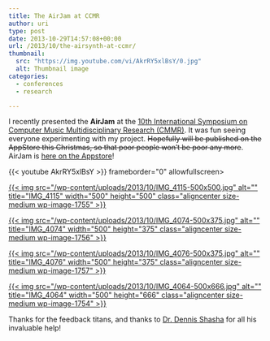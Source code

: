```yaml
---
title: The AirJam at CCMR
author: uri
type: post
date: 2013-10-29T14:57:08+00:00
url: /2013/10/the-airsynth-at-ccmr/
thumbnail:
  src: "https://img.youtube.com/vi/AkrRY5xlBsY/0.jpg"
  alt: Thumbnail image
categories:
  - conferences
  - research

---
```

I recently presented the **AirJam** at the [10th International Symposium on Computer Music Multidisciplinary Research (CMMR)][1]. It was fun seeing everyone experimenting with my project. <del datetime="2014-01-02T01:08:27+00:00">Hopefully will be published on the AppStore this Christmas, so that poor people won&#8217;t be poor any more</del>. AirJam is [here on the Appstore][2]!

{{< youtube AkrRY5xlBsY >}} frameborder="0" allowfullscreen></iframe> 

[{{< img src="/wp-content/uploads/2013/10/IMG_4115-500x500.jpg" alt="" title="IMG_4115" width="500" height="500" class="aligncenter size-medium wp-image-1755" >}}][3]

[{{< img src="/wp-content/uploads/2013/10/IMG_4074-500x375.jpg" alt="" title="IMG_4074" width="500" height="375" class="aligncenter size-medium wp-image-1756" >}}][4]

[{{< img src="/wp-content/uploads/2013/10/IMG_4076-500x375.jpg" alt="" title="IMG_4076" width="500" height="375" class="aligncenter size-medium wp-image-1757" >}}][5]

[{{< img src="/wp-content/uploads/2013/10/IMG_4064-500x666.jpg" alt="" title="IMG_4064" width="500" height="666" class="aligncenter size-medium wp-image-1754" >}}][6]

Thanks for the feedback titans, and thanks to [Dr. Dennis Shasha][7] for all his invaluable help!

 [1]: http://www.cmmr2013.cnrs-mrs.fr/
 [2]: https://itunes.apple.com/us/app/airjam/id775830045?mt=8
 [3]: /wp-content/uploads/2013/10/IMG_4115.jpg
 [4]: /wp-content/uploads/2013/10/IMG_4074.jpg
 [5]: /wp-content/uploads/2013/10/IMG_4076.jpg
 [6]: /wp-content/uploads/2013/10/IMG_4064.jpg
 [7]: http://cs.nyu.edu/shasha/